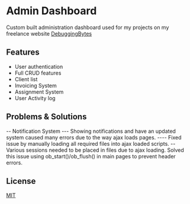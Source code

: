# Admin Dashboard

Custom built administration dashboard used for my projects on my freelance website [DebuggingBytes](www.debuggingbytes.com)

## Features

- User authentication
- Full CRUD features
- Client list
- Invoicing System
- Assignment System
- User Activity log

## Problems & Solutions

-- Notification System
--- Showing notifications and have an updated system caused many errors due to the way ajax loads pages.
---- Fixed issue by manually loading all required files into ajax loaded scripts.
-- Various sessions needed to be placed in files due to ajax loading. Solved this issue using ob_start()/ob_flush() in main pages to prevent header errors.

## License

[MIT](https://choosealicense.com/licenses/mit/)
